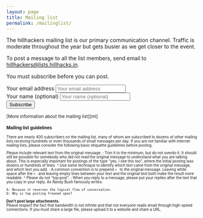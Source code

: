 ```yaml
---
layout: page
title: Mailing list
permalink: /mailinglist/
---
```


The hillhackers mailing list is our primary communication channel.  Traffic is
moderate throughout the year but gets busier as we get closer to the event.

To post a message to all the list members, send email to
[hillhackers@lists.hillhacks.in](mailto:hillhackers@lists.hillhacks.in).


You must subscribe before you can post.

<form class="form-inline" method="POST" action="https://lists.hillhacks.in/mailman/subscribe/hillhackers">
  <div class="form-group">
    <label for="email" class="sr-only">Your email address</label>
    <input type="email" class="form-control" name="email" placeholder="Your email address" />
  </div>
  <div class="form-group">
    <label for="name" class="sr-only">Your name (optional)</label>
    <input type="text" class="form-control" name="fullname" placeholder="Your name (optional)" />
  </div>
  <button class="btn cta-0" type="submit" name="email-button">Subscribe</button>
</form>
<small>[More information about the mailing list][ml]<small>

[ml]: https://lists.hillhacks.in/mailman/listinfo/hillhackers/

### Mailing list guidelines

There are nearly 400 subscribers on the mailing list, many of whom are
subscribed to dozens of other mailing lists receiving hundreds or even thousands
of email messages per day.  If you are not familiar with internet mailing lists,
please consider the following basic etiquette guidelines before posting.

<!-- Largely borrowed from
     https://www.freebsd.org/doc/en/articles/mailing-list-faq/etiquette.html -->

Please include relevant text from the original message.
: Trim it to the minimum, but do not overdo it.  It should still be possible for
somebody who did not read the original message to understand what you are
talking about.  This is especially important for postings of the type "yes, I
see this too", where the initial posting was dozens or hundreds of lines.
^
Use some technique to identify which text came from the original message, and which text you add.
: A common convention is to prepend ``> `` to the original message.  Leaving
white space after the ``> `` and leaving empty lines between your text and the
original text both make the result more readable.
^
Please do not "top post".
: When you reply to a message, please put your replies after the text that you
copy in your reply.  As Randy Bush famously writes:

```
A: Because it reverses the logical flow of conversation.
Q: Why is top posting frowned upon?
```

**Don't post large attachments.**<br>
Please respect the fact that bandwidth is not infinite and that not everyone
reads email through high-speed connections.  If you must share a large file,
please upload it to a website and share a URL.
